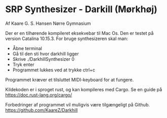 # SRP Synthesizer - Darkill (Mørkhøj)

Af Kaare G. S. Hansen
Nørre Gymnasium

Der er en tilhørende kompileret eksekvebar til Mac Os. Den er testet på version Catalina 10.15.3.
For bruge synthesizeren skal man:
- Åbne terminal
- Gå til den sti hvor darkhill ligger
- Skrive ./DarkhillSynthesizer 0
- Tryk enter
- Programmet lukkes ved at trykke ctrl+c

Programmet kræver et tilsluttet MIDI-keyboard for at fungere.

Kildekoden er i sproget rust, og kan kompileres med Cargo. Se en guide på https://doc.rust-lang.org/cargo/ 

Forbedringer af programmet vil muligvis være tilgængeligt på Github. https://github.com/KaareZ/Darkhill 

